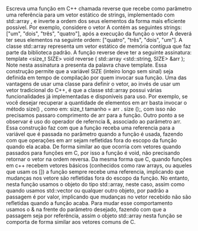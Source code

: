 Escreva uma função em C++ chamada reverse que recebe como parâmetro uma referência para um vetor
estático de strings, implementado com std::array , e inverte a ordem dos seus elementos da forma mais
eficiente possível.
Por exemplo, considere o vetor A contém as seguintes strings: ["um", "dois", "três", "quatro"], após a execução da
função o vetor A deverá ter seus elementos na seguinte ordem: ["quatro", "três", "dois", "um"].
A classe std::array representa um vetor estático de memória contígua que faz parte da biblioteca padrão. A
função reverse deve ter a seguinte assinatura:
template <size_t SIZE>
void reverse ( std::array <std::string, SIZE> &arr );
Note nesta assinatura a presenta da palavra chave template. Essa construção permite que a variável SIZE (inteiro
longo sem sinal) seja definida em tempo de compilação por quem invocar sua função. Uma das vantagens de
usar uma classe para definir o vetor, ao invés de usar um vetor tradicional do C++, é que a
classe std::array possui várias funcionalidades já implementadas e disponíveis para uso. Por exemplo, se você
desejar recuperar a quantidade de elementos em arr basta invocar o método size() , como em: size_t tamanho
= arr . size ();, com isso não precisamos passaro comprimento de arr para a função.
Outro ponto a se observar é uso do operador de referncia &, associado ao parâmetro arr. Essa construção faz
com que a função receba uma referencia para a variável que é passada no parâmetro quando a função é usada,
fazendo com que operações em arr sejam refletidas fora do escopo da função quando ela acaba. De forma similar
ao que ocorria com vetores quando passados para funções em C, por isso a função é void, não precisando
retornar o vetor na ordem reversa.
Da mesma forma que C, quando funções em c++ recebem vetores básicos (conhecidos como raw arrays, ou
aqueles que usam os []) a função sempre recebe uma referencia, implicando que mudanças nos vetore são
refletidas fora do escopo da função. No entanto, nesta função usamos o objeto do tipo std::array, neste caso,
assim como quando usamos std::vector ou qualquer outro objeto, por padrão a passagem é por valor,
implicando que mudanças no vetor recebido não são refletidas quando a função acaba. Para mudar esse
comportamento usamos o & na frente do parâmetro desejado, fazendo com que a passagem seja por
referência, assim o objeto std::array nesta função se comporta de forma similar aos vetores comuns de C.

